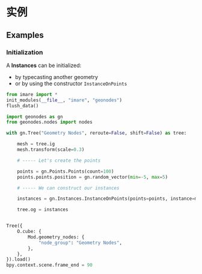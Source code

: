 # 实例

## Examples

### Initialization

A **Instances** can be initialized:
- by typecasting another geometry
- or by using the constructor `InstanceOnPoints`

```python
from imare import *
init_modules(__file__, "imare", "geonodes")
flush_data()

import geonodes as gn
from geonodes.nodes import nodes

with gn.Tree("Geometry Nodes", reroute=False, shift=False) as tree:

    mesh = tree.ig
    mesh.transform(scale=0.3)

    # ----- Let's create the points

    points = gn.Points.Points(count=100)
    points.points.position = gn.random_vector(min=-5, max=5)

    # ----- We can construct our instances

    instances = gn.Instances.InstanceOnPoints(points=points, instance=mesh)

    tree.og = instances


Tree({
    O.cube: {
        Mod.geometry_nodes: {
            "node_group": "Geometry Nodes",
        },
    },
}).load()
bpy.context.scene.frame_end = 90

```

